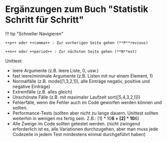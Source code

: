 # Ergänzungen zum Buch "Statistik Schritt für Schritt"

!!! tip "Schneller Navigieren"

    ++p++ oder ++comma++ : Zur vorherigen Seite gehen (**P**revious)
    
    ++n++ oder ++period++ : Zur nächsten Seite gehen (**N**ext)


Unittest:

* leere Argumente (z.B. leere Liste, 0, usw.)
* fast leere/minimale Argumente (z.B. Listen mit nur einem Element, 1)
* Normalfälle (z.B. mode([1,3,2,1]), alle Einträge negativ, positive und negative Einträge)
* Extremfälle (z.B. alles gleich)
* Unschönste Fälle (z.B. mit maximaler Laufzeit sort([5,4,3,2,1]))
* Fehlerfälle, wenn die Fehler auch im Code geworfen werden können und sollten.
* Performance-Tests (sollten aber nicht zu lange dauern. Unittest sollten weiterhin in wenigen ms fertig sein. Z.B.: [1] * 10**6 + [2] * 10**6)
* Alle Zweige im Code sollten getestet werden. (nicht zwingend erforderlich ist es, alle Variationen durchzugehen, aber man muss jede Codezeile in jedem Test mindestens einmal durchgeführt haben)
